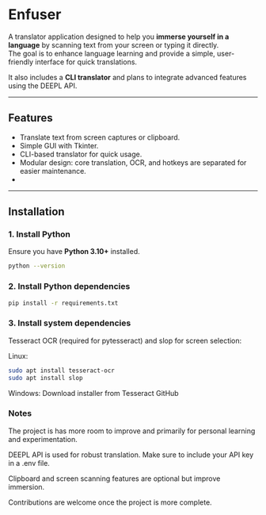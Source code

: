 # Enfuser

A translator application designed to help you **immerse yourself in a language** by scanning text from your screen or typing it directly.  
The goal is to enhance language learning and provide a simple, user-friendly interface for quick translations.

It also includes a **CLI translator** and plans to integrate advanced features using the DEEPL API.

---

## Features
- Translate text from screen captures or clipboard.  
- Simple GUI with Tkinter.  
- CLI-based translator for quick usage.  
- Modular design: core translation, OCR, and hotkeys are separated for easier maintenance.  
-

---

## Installation

### 1. Install Python
Ensure you have **Python 3.10+** installed.

```bash
python --version
```
### 2. Install Python dependencies

```bash
pip install -r requirements.txt
```

### 3. Install system dependencies

Tesseract OCR (required for pytesseract) and slop for screen selection:

Linux:
```bash 
sudo apt install tesseract-ocr
sudo apt install slop
```

Windows: Download installer from Tesseract GitHub

### Notes

The project is has more room to improve and primarily for personal learning and experimentation.

DEEPL API is used for robust translation. Make sure to include your API key in a .env file.

Clipboard and screen scanning features are optional but improve immersion.

Contributions are welcome once the project is more complete.